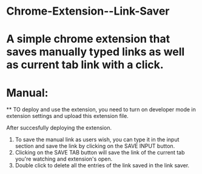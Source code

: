 # Chrome-Extension--Link-Saver
 # A simple chrome extension that saves manually typed links as well as current tab link with a click.

# Manual:
** TO deploy and use the extension, you need to turn on developer mode in extension settings and upload this extension file.

After succesfully deploying the extension.
1) To save the manual link as users wish, you can type it in the input section and save the link by clicking on the SAVE INPUT button.
2) Clicking on the SAVE TAB button will save the link of the current tab you're watching and extension's open.
3) Double click to delete all the entries of the link saved in the link saver.